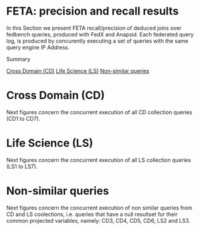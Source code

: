 # FETA: precision and recall results

In this Section we present FETA recall/precision of deduced joins over fedbench queries, produced with FedX and Anapsid.
Each federated query log, is produced by concurently executing a set of queries with the same query engine IP Address.

Summary

[Cross Domain (CD)](https://github.com/coumbaya/feta/blob/master/fedbench_precision_recall#crossdomain(cd).md)
[Life Science (LS)](https://github.com/coumbaya/feta/blob/master/fedbench_precision_recall#lifescience(ls).md)
[Non-similar queries](https://github.com/coumbaya/feta/blob/master/fedbench_precision_recall#non-smilarqueries.md)

# Cross Domain (CD)

Next figures concern the concurrent execution of all CD collection queries (CD1 to CD7).


# Life Science (LS)

Next figures concern the concurrent execution of all LS collection queries (LS1 to LS7).


# Non-similar queries

Next figures concern the concurrent execution of non similar queries from CD and LS coolections, i.e. queries that have a null resultset for their common projected variables, namely: CD3, CD4, CD5, CD6, LS2 and LS3.
